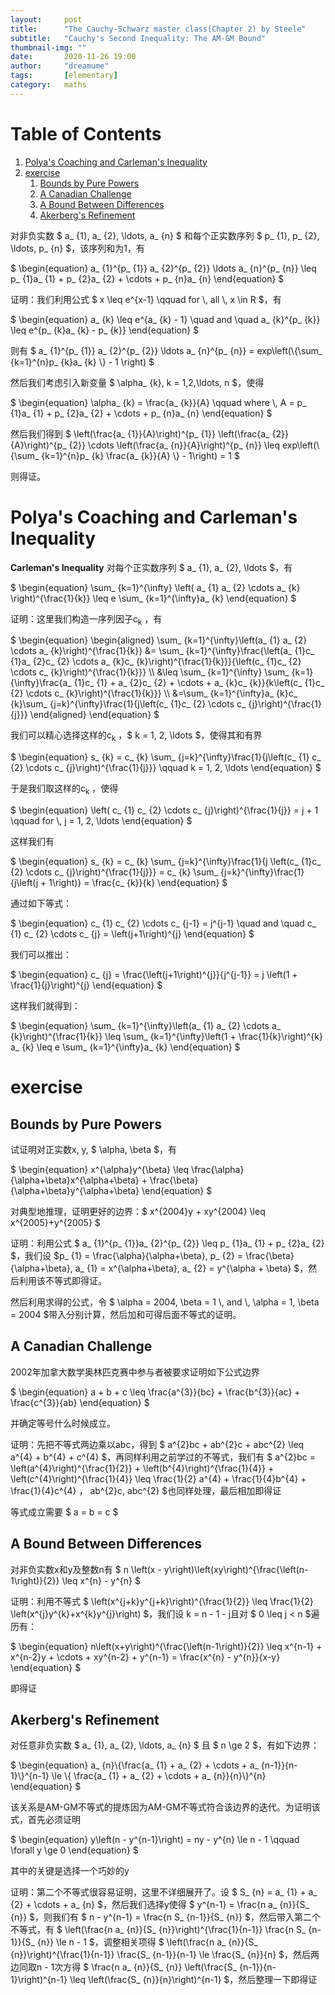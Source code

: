 ```yaml
---
layout:     post
title:      "The Cauchy-Schwarz master class(Chapter 2) by Steele"
subtitle:   "Cauchy's Second Inequality: The AM-GM Bound"
thumbnail-img: ""
date:       2020-11-26 19:00
author:     "dreamume"
tags: 		[elementary]
category:   maths
---
```

<head>
    <script src="https://cdn.mathjax.org/mathjax/latest/MathJax.js?config=TeX-AMS-MML_HTMLorMML" type="text/javascript"></script>
    <script type="text/x-mathjax-config">
        MathJax.Hub.Config({
            tex2jax: {
            skipTags: ['script', 'noscript', 'style', 'textarea', 'pre'],
            inlineMath: [['$','$']]
            }
        });
    </script>
</head>

# Table of Contents

1.  [Polya's Coaching and Carleman's Inequality](#org0beded2)
2.  [exercise](#org82bb2fa)
    1.  [Bounds by Pure Powers](#org757c451)
    2.  [A Canadian Challenge](#orgd10957a)
    3.  [A Bound Between Differences](#orgec1fad0)
    4.  [Akerberg's Refinement](#org9564073)

对非负实数 $ a_ {1}, a_ {2}, \\ldots, a_ {n} $ 和每个正实数序列 $ p_ {1}, p_ {2}, \\ldots, p_ {n} $，该序列和为1，有

$ \\begin{equation} a_ {1}^{p_ {1}} a_ {2}^{p_ {2}} \\ldots a_ {n}^{p_ {n}} \\leq p_ {1}a_ {1} + p_ {2}a_ {2} + \\cdots + p_ {n}a_ {n} \\end{equation} $

证明：我们利用公式 $ x \\leq e^{x-1} \\qquad for \\, all \\, x \\in R $，有

$ \\begin{equation} a_ {k} \\leq e^{a_ {k} - 1} \\quad and \\quad a_ {k}^{p_ {k}} \\leq e^{p_ {k}a_ {k} - p_ {k}} \\end{equation} $

则有 $ a_ {1}^{p_ {1}} a_ {2}^{p_ {2}} \\ldots a_ {n}^{p_ {n}} = exp\\left(\\{\\sum_ {k=1}^{n}p_ {k}a_ {k} \\} - 1 \\right) $

然后我们考虑引入新变量 $ \\alpha_ {k}, k = 1,2,\\ldots, n $，使得

$ \\begin{equation} \\alpha_ {k} = \\frac{a_ {k}}{A} \\qquad where \\, A = p_ {1}a_ {1} + p_ {2}a_ {2} + \\cdots + p_ {n}a_ {n} \\end{equation} $

然后我们得到 $ \\left(\\frac{a_ {1}}{A}\\right)^{p_ {1}} \\left(\\frac{a_ {2}}{A}\\right)^{p_ {2}} \\cdots \\left(\\frac{a_ {n}}{A}\\right)^{p_ {n}} \\leq exp\\left(\\{\\sum_ {k=1}^{n}p_ {k} \\frac{a_ {k}}{A} \\} - 1\\right) = 1 $

则得证。


<a id="org0beded2"></a>

# Polya's Coaching and Carleman's Inequality

**Carleman's Inequality** 对每个正实数序列 $ a_ {1}, a_ {2}, \\ldots $，有

$ \\begin{equation} \\sum_ {k=1}^{\\infty} \\left( a_ {1} a_ {2} \\cdots a_ {k} \\right)^{\\frac{1}{k}} \\leq e \\sum_ {k=1}^{\\infty}a_ {k} \\end{equation} $

证明：这里我们构造一序列因子c<sub>k</sub> ，有

$ \\begin{equation} \\begin{aligned} \\sum_ {k=1}^{\\infty}\\left(a_ {1} a_ {2} \\cdots a_ {k}\\right)^{\\frac{1}{k}} &= \\sum_ {k=1}^{\\infty}\\frac{\\left(a_ {1}c_ {1}a_ {2}c_ {2} \\cdots a_ {k}c_ {k}\\right)^{\\frac{1}{k}}}{\\left(c_ {1}c_ {2} \\cdots c_ {k}\\right)^{\\frac{1}{k}}} \\\\ &\\leq \\sum_ {k=1}^{\\infty} \\sum_ {k=1}{\\infty}\\frac{a_ {1}c_ {1} + a_ {2}c_ {2} + \\cdots + a_ {k}c_ {k}}{k\\left(c_ {1}c_ {2} \\cdots c_ {k}\\right)^{\\frac{1}{k}}} \\\\ &=\\sum_ {k=1}^{\\infty}a_ {k}c_ {k}\\sum_ {j=k}^{\\infty}\\frac{1}{j\\left(c_ {1}c_ {2} \\cdots c_ {j}\\right)^{\\frac{1}{j}}} \\end{aligned} \\end{equation} $

我们可以精心选择这样的c<sub>k</sub> ，$ k = 1, 2, \\ldots $，使得其和有界

$ \\begin{equation} s_ {k} = c_ {k} \\sum_ {j=k}^{\\infty}\\frac{1}{j\\left(c_ {1} c_ {2} \\cdots c_ {j}\\right)^{\\frac{1}{j}}} \\qquad k = 1, 2, \\ldots \\end{equation} $

于是我们取这样的c<sub>k</sub> ，使得

$ \\begin{equation} \\left( c_ {1} c_ {2} \\cdots c_ {j}\\right)^{\\frac{1}{j}} = j + 1 \\qquad for \\, j = 1, 2, \\ldots \\end{equation} $

这样我们有

$ \\begin{equation} s_ {k} = c_ {k} \\sum_ {j=k}^{\\infty}\\frac{1}{j \\left(c_ {1}c_ {2} \\cdots c_ {j}\\right)^{\\frac{1}{j}}} = c_ {k} \\sum_ {j=k}^{\\infty}\\frac{1}{j\\left(j + 1\\right)} = \\frac{c_ {k}}{k} \\end{equation} $

通过如下等式：

$ \\begin{equation} c_ {1} c_ {2} \\cdots c_ {j-1} = j^{j-1} \\quad and \\quad c_ {1} c_ {2} \\cdots c_ {j} = \\left(j+1\\right)^{j} \\end{equation} $

我们可以推出：

$ \\begin{equation} c_ {j} = \\frac{\\left(j+1\\right)^{j}}{j^{j-1}} = j \\left(1 + \\frac{1}{j}\\right)^{j} \\end{equation} $

这样我们就得到：

$ \\begin{equation} \\sum_ {k=1}^{\\infty}\\left(a_ {1} a_ {2} \\cdots a_ {k}\\right)^{\\frac{1}{k}} \\leq \\sum_ {k=1}^{\\infty}\\left(1 + \\frac{1}{k}\\right)^{k} a_ {k} \\leq e \\sum_ {k=1}^{\\infty}a_ {k} \\end{equation} $


<a id="org82bb2fa"></a>

# exercise


<a id="org757c451"></a>

## Bounds by Pure Powers

试证明对正实数x, y, $ \\alpha, \\beta $，有

$ \\begin{equation} x^{\\alpha}y^{\\beta} \\leq \\frac{\\alpha}{\\alpha+\\beta}x^{\\alpha+\\beta} + \\frac{\\beta}{\\alpha+\\beta}y^{\\alpha+\\beta} \\end{equation} $

对典型地推理，证明更好的边界：$ x^{2004}y + xy^{2004} \\leq x^{2005}+y^{2005} $

证明：利用公式 $ a_ {1}^{p_ {1}}a_ {2}^{p_ {2}} \\leq p_ {1}a_ {1} + p_ {2}a_ {2} $，我们设 $p_ {1} = \\frac{\\alpha}{\\alpha+\\beta}, p_ {2} = \\frac{\\beta}{\\alpha+\\beta}, a_ {1} = x^{\\alpha+\\beta}, a_ {2} = y^{\\alpha + \\beta} $，然后利用该不等式即得证。

然后利用求得的公式，令 $ \\alpha = 2004, \\beta = 1 \\, and \\, \\alpha = 1, \\beta = 2004 $带入分别计算，然后加和可得后面不等式的证明。


<a id="orgd10957a"></a>

## A Canadian Challenge

2002年加拿大数学奥林匹克赛中参与者被要求证明如下公式边界

$ \\begin{equation} a + b + c \\leq \\frac{a^{3}}{bc} + \\frac{b^{3}}{ac} + \\frac{c^{3}}{ab} \\end{equation} $

并确定等号什么时候成立。

证明：先把不等式两边乘以abc，得到 $ a^{2}bc + ab^{2}c + abc^{2} \\leq a^{4} + b^{4} + c^{4} $，再同样利用之前学过的不等式，我们有 $ a^{2}bc = \\left(a^{4}\\right)^{\\frac{1}{2}} + \\left(b^{4}\\right)^{\\frac{1}{4}} + \\left(c^{4}\\right)^{\\frac{1}{4}} \\leq \\frac{1}{2} a^{4} + \\frac{1}{4}b^{4} + \\frac{1}{4}c^{4} $，$ ab^{2}c, abc^{2} $也同样处理，最后相加即得证

等式成立需要 $ a = b = c $


<a id="orgec1fad0"></a>

## A Bound Between Differences

对非负实数x和y及整数n有 $ n \\left(x - y\\right)\\left(xy\\right)^{\\frac{\\left(n-1\\right)}{2}} \\leq x^{n} - y^{n} $

证明：利用不等式 $ \\left(x^{j+k}y^{j+k}\\right)^{\\frac{1}{2}} \\leq \\frac{1}{2} \\left(x^{j}y^{k}+x^{k}y^{j}\\right) $，我们设 k = n - 1 - j且对 $ 0 \\leq j < n $遍历有：

$ \\begin{equation} n\\left(x+y\\right)^{\\frac{\\left(n-1\\right)}{2}} \\leq x^{n-1} + x^{n-2}y + \\cdots + xy^{n-2} + y^{n-1} = \\frac{x^{n} - y^{n}}{x-y} \\end{equation} $

即得证


<a id="org9564073"></a>

## Akerberg's Refinement

对任意非负实数 $ a_ {1}, a_ {2}, \\ldots, a_ {n} $ 且 $ n \\ge 2 $，有如下边界：

$ \\begin{equation} a_ {n}\\{\\frac{a_ {1} + a_ {2} + \\cdots + a_ {n-1}}{n-1}\\}^{n-1} \\le \\{ \\frac{a_ {1} + a_ {2} + \\cdots + a_ {n}}{n}\\}^{n} \\end{equation} $

该关系是AM-GM不等式的提炼因为AM-GM不等式符合该边界的迭代。为证明该式，首先必须证明

$ \\begin{equation} y\\left(n - y^{n-1}\\right) = ny - y^{n} \\le n - 1 \\qquad \\forall y \\ge 0 \\end{equation} $

其中的关键是选择一个巧妙的y

证明：第二个不等式很容易证明，这里不详细展开了。设 $ S_ {n} = a_ {1} + a_ {2} + \\cdots + a_ {n} $，然后我们选择y使得 $ y^{n-1} = \\frac{n a_ {n}}{S_ {n}} $，则我们有 $ n - y^{n-1} = \\frac{n S_ {n-1}}{S_ {n}} $，然后带入第二个不等式，有 $ \\left(\\frac{n a_ {n}}{S_ {n}}\\right)^{\\frac{1}{n-1}} \\frac{n S_ {n-1}}{S_ {n}} \\le n - 1 $，调整相关项得 $ \\left(\\frac{n a_ {n}}{S_ {n}}\\right)^{\\frac{1}{n-1}} \\frac{S_ {n-1}}{n-1} \\le \\frac{S_ {n}}{n} $，然后两边同取n - 1次方得 $ \\frac{n a_ {n}}{S_ {n}} \\left(\\frac{S_ {n-1}}{n-1}\\right)^{n-1} \\leq \\left(\\frac{S_ {n}}{n}\\right)^{n-1} $，然后整理一下即得证
